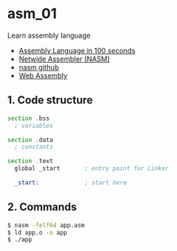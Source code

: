 # asm_01

Learn assembly language

* [Assembly Language in 100 seconds](https://youtu.be/4gwYkEK0gOk)
* [Netwide Assembler (NASM)](https://www.nasm.us/)
* [nasm github](https://github.com/netwide-assembler/nasm)
* [Web Assembly](https://webassembly.org/)

## 1. Code structure

```asm
section .bss
  ; variables

section .data
  ; constants

section .text
  global _start       ; entry point for Linker

  _start:             ; start here
```

## 2. Commands

```sh
$ nasm -felf64 app.asm
$ ld app.o -o app
$ ./app
```